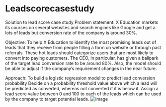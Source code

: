 # Leadscorecasestudy
Solution to lead score case study
Problem statement: X Education markets its courses on several websites and search engines like Google and get a lots of leads but conversion rate of the company is around 30%.

Objective: 
To help X Education to identify the most promising leads out of leads that they receive from people filling a form on website or through past referrals. These hot leads should categorize users that are most likely to convert into paying customers. The CEO, in particular, has given a ballpark of the target lead conversion rate to be around 80%. Also, the model should be able to adjust if the company’s requirement changes in the near future.

Approach: 
To build a logistic regression model to predict lead conversion probability
Decide on a probability threshold value above which a lead will be predicted as converted, whereas not converted if it is below it.
Assign a lead score value between 0 and 100 to each of the leads which can be used by the company to target potential leads.
![image](https://user-images.githubusercontent.com/118648871/203375381-939e97e0-6f93-419d-9777-ff195c23a731.png)
